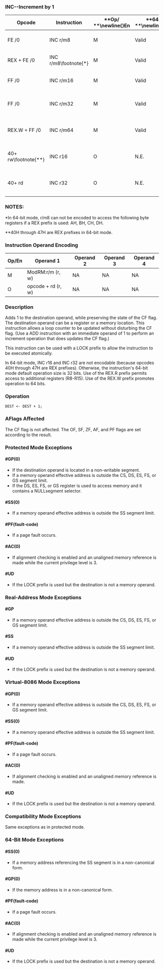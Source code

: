 ### INC--Increment by 1


|**Opcode**|**Instruction**|**Op/ **\newline{}**En**|**64-Bit **\newline{}**Mode**|**Compat/**\newline{}**Leg Mode**|**Description**|
|----------|---------------|------------------------|-----------------------------|---------------------------------|---------------|
|FE /0|INC r/m8|M|Valid|Valid|Increment r/m byte by 1.|
|REX + FE /0|INC r/m8\footnote{*}|M|Valid|N.E.|Increment r/m byte by 1.|
|FF /0|INC r/m16|M|Valid|Valid|Increment r/m word by 1.|
|FF /0|INC r/m32|M|Valid|Valid|Increment r/m doubleword by 1.|
|REX.W + FF /0|INC r/m64|M|Valid|N.E.|Increment r/m quadword by 1.|
|40+ rw\footnote{**}|INC r16|O|N.E.|Valid|Increment word register by 1.|
|40+ rd|INC r32|O|N.E.|Valid|Increment doubleword register by 1.|
### NOTES:


*In 64-bit mode, r/m8 can not be encoded to access the following byte registers if a REX prefix is used: AH, BH, CH, DH.

**40H through 47H are REX prefixes in 64-bit mode.

### Instruction Operand Encoding


|Op/En|Operand 1|Operand 2|Operand 3|Operand 4|
|-----|---------|---------|---------|---------|
|M|ModRM:r/m (r, w)|NA|NA|NA|
|O|opcode + rd (r, w)|NA|NA|NA|
### Description


Adds 1 to the destination operand, while preserving the state of the CF flag. The destination operand can be a register or a memory location. This instruction allows a loop counter to be updated without disturbing the CF flag. (Use a ADD instruction with an immediate operand of 1 to perform an increment operation that does updates the CF flag.)

This instruction can be used with a LOCK prefix to allow the instruction to be executed atomically.

In 64-bit mode, INC r16 and INC r32 are not encodable (because opcodes 40H through 47H are REX prefixes). Otherwise, the instruction's 64-bit mode default operation size is 32 bits. Use of the REX.R prefix permits access to additional registers (R8-R15). Use of the REX.W prefix promotes operation to 64 bits.


### Operation

```info-verb
DEST <- DEST + 1;
```
### AFlags Affected


The CF flag is not affected. The OF, SF, ZF, AF, and PF flags are set according to the result.


### Protected Mode Exceptions

#### #GP(0)
* If the destination operand is located in a non-writable segment.
* If a memory operand effective address is outside the CS, DS, ES, FS, or GS segment limit.
* If the DS, ES, FS, or GS register is used to access memory and it contains a NULLsegment selector.

#### #SS(0)
* If a memory operand effective address is outside the SS segment limit.

#### #PF(fault-code)
* If a page fault occurs.

#### #AC(0)
* If alignment checking is enabled and an unaligned memory reference is made while the current privilege level is 3.

#### #UD
* If the LOCK prefix is used but the destination is not a memory operand.

### Real-Address Mode Exceptions

#### #GP
* If a memory operand effective address is outside the CS, DS, ES, FS, or GS segment limit.

#### #SS
* If a memory operand effective address is outside the SS segment limit.

#### #UD
* If the LOCK prefix is used but the destination is not a memory operand.

### Virtual-8086 Mode Exceptions

#### #GP(0)
* If a memory operand effective address is outside the CS, DS, ES, FS, or GS segment limit.

#### #SS(0)
* If a memory operand effective address is outside the SS segment limit.

#### #PF(fault-code)
* If a page fault occurs.

#### #AC(0)
* If alignment checking is enabled and an unaligned memory reference is made.

#### #UD
* If the LOCK prefix is used but the destination is not a memory operand.

### Compatibility Mode Exceptions



Same exceptions as in protected mode.


### 64-Bit Mode Exceptions

#### #SS(0)
* If a memory address referencing the SS segment is in a non-canonical form.

#### #GP(0)
* If the memory address is in a non-canonical form.

#### #PF(fault-code)
* If a page fault occurs.

#### #AC(0)
* If alignment checking is enabled and an unaligned memory reference is made while the current privilege level is 3.

#### #UD
* If the LOCK prefix is used but the destination is not a memory operand.
